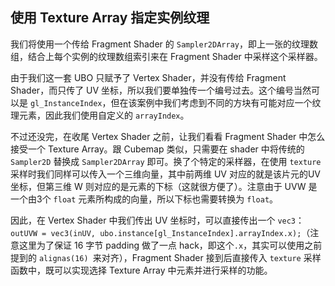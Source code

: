 ## 使用 Texture Array 指定实例纹理

我们将使用一个传给 Fragment Shader 的 `Sampler2DArray`，即上一张的纹理数组，结合上每个实例的纹理数组索引来在 Fragment Shader 中采样这个采样器。

由于我们这一套 UBO 只赋予了 Vertex Shader，并没有传给 Fragment Shader，而只传了 UV 坐标，所以我们要单独传一个编号过去。这个编号当然可以是 `gl_InstanceIndex`，但在该案例中我们考虑到不同的方块有可能对应一个纹理元素，因此我们使用自定义的 `arrayIndex`。

不过还没完，在收尾 Vertex Shader 之前，让我们看看 Fragment Shader 中怎么接受一个 Texture Array。跟 Cubemap 类似，只需要在 shader 中将传统的 `Sampler2D` 替换成 `Sampler2DArray` 即可。换了个特定的采样器，在使用 `texture` 采样时我们同样可以传入一个三维向量，其中前两维 UV 对应的就是该片元的UV坐标，但第三维 W 则对应的是元素的下标（这就很方便了）。注意由于 UVW 是一个由3个 `float` 元素所构成的向量，所以下标也需要转换为 `float`。

因此，在 Vertex Shader 中我们传出 UV 坐标时，可以直接传出一个 `vec3`：`outUVW = vec3(inUV, ubo.instance[gl_InstanceIndex].arrayIndex.x);`（注意这里为了保证 16 字节 padding 做了一点 hack，即这个`.x`，其实可以使用之前提到的 `alignas(16) `来对齐），Fragment Shader 接到后直接传入 `texture` 采样函数中，既可以实现选择 Texture Array 中元素并进行采样的功能。

